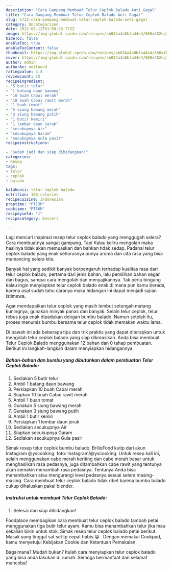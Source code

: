 ```yaml
---
description: "Cara Gampang Membuat Telur Ceplok Balado Anti Gagal"
title: "Cara Gampang Membuat Telur Ceplok Balado Anti Gagal"
slug: 1732-cara-gampang-membuat-telur-ceplok-balado-anti-gagal
category: Uncategorized
date: 2022-08-12T01:58:23.772Z
image: https://img-global.cpcdn.com/recipes/ab034a4a0bfa44e4/680x482cq70/telur-ceplok-balado-foto-resep-utama.jpg
hideToc: false
enableToc: true
enableTocContent: false
thumbnail: https://img-global.cpcdn.com/recipes/ab034a4a0bfa44e4/680x482cq70/telur-ceplok-balado-foto-resep-utama.jpg
cover: https://img-global.cpcdn.com/recipes/ab034a4a0bfa44e4/680x482cq70/telur-ceplok-balado-foto-resep-utama.jpg
author: Admin
authorAv: notfound
ratingvalue: 4.4
reviewcount: 25
recipeingredient:
- "5 butir telur"
- "1 batang daun bawang"
- "10 buah Cabai merah"
- "10 buah Cabai rawit merah"
- "1 buah tomat"
- "5 siung bawang merah"
- "3 siung bawang putih"
- "1 butir kemiri"
- "1 lembar daun jeruk"
- "secukupnya Air"
- "secukupnya Garam"
- "secukupnya Gula pasir"
recipeinstructions:

- "Sudah jadi dan siap dihidangkan!"
categories:
- Resep
tags:
- telur
- ceplok
- balado

katakunci: telur ceplok balado 
nutrition: 168 calories
recipecuisine: Indonesian
preptime: "PT13M"
cooktime: "PT56M"
recipeyield: "1"
recipecategory: Dessert

---
```



Lagi mencari inspirasi resep telur ceplok balado yang menggugah selera? Cara membuatnya sangat gampang. Tapi Kalau keliru mengolah maka hasilnya tidak akan memuaskan dan bahkan tidak sedap. Padahal telur ceplok balado yang enak seharusnya punya aroma dan cita rasa yang bisa memancing selera kita.


Banyak hal yang sedikit banyak berpengaruh terhadap kualitas rasa dari telur ceplok balado, pertama dari jenis bahan, lalu pemilihan bahan segar dan bagus, sampai cara mengolah dan menyajikannya. Tak perlu bingung kalau ingin menyiapkan telur ceplok balado enak di mana pun kamu berada, karena asal sudah tahu caranya maka hidangan ini dapat menjadi sajian istimewa.

Agar mendapatkan telur ceplok yang masih lembut setengah matang kuningnya, gunakan minyak panas dan banyak. Selain telur ceplok, telur rebus juga enak dipadukan dengan bumbu balado. Namun setelah itu, proses menumis bumbu bersama telur ceplok tidak memakan waktu lama.


Di bawah ini ada beberapa tips dan trik praktis yang dapat diterapkan untuk mengolah telur ceplok balado yang siap dikreasikan. Anda bisa membuat Telur Ceplok Balado menggunakan 12 bahan dan 0 tahap pembuatan. Berikut ini langkah-langkah dalam menyiapkan hidangannya.

<!--inarticleads1-->

##### Bahan-bahan dan bumbu yang dibutuhkan dalam pembuatan Telur Ceplok Balado:

1. Sediakan 5 butir telur
1. Ambil 1 batang daun bawang
1. Persiapkan 10 buah Cabai merah
1. Siapkan 10 buah Cabai rawit merah
1. Ambil 1 buah tomat
1. Gunakan 5 siung bawang merah
1. Gunakan 3 siung bawang putih
1. Ambil 1 butir kemiri
1. Persiapkan 1 lembar daun jeruk
1. Sediakan secukupnya Air
1. Siapkan secukupnya Garam
1. Sediakan secukupnya Gula pasir


Simak resep telur ceplok bumbu balado, BrilioFood kutip dari akun Instagram @yscooking. foto: Instagram/@yscooking. Untuk resep kali ini, selain menggunakan cabe merah keriting dan cabe merah besar untuk menghasilkan rasa pedasnya, juga ditambahkan cabe rawit yang tentunya akan semakin menambah rasa pedasnya. Tentunya Anda bisa menambahkan atau mengurangi level pedasnya sesuai selera masing-masing. Cara membuat telur ceplok balado tidak ribet karena bumbu balado cukup dihaluskan pakai blender. 

<!--inarticleads2-->

##### Instruksi untuk membuat Telur Ceplok Balado:


1. Selesai dan siap dihidangkan!

Foodplace membagikan cara membuat telur ceplok balado tambah petai menggunakan tiga butir telur ayam. Kamu bisa menambahkan telur jika mau sekalian bikin untuk stok. Simak resep telur ceplok balado petai berikut. Masak yang tinggal sat set tp cepat habis.😁 . Dengan memakai Cookpad, kamu menyetujui Kebijakan Cookie dan Ketentuan Pemakaian. 

Bagaimana? Mudah bukan? Itulah cara menyiapkan telur ceplok balado yang bisa anda lakukan di rumah. Semoga bermanfaat dan selamat mencoba!
